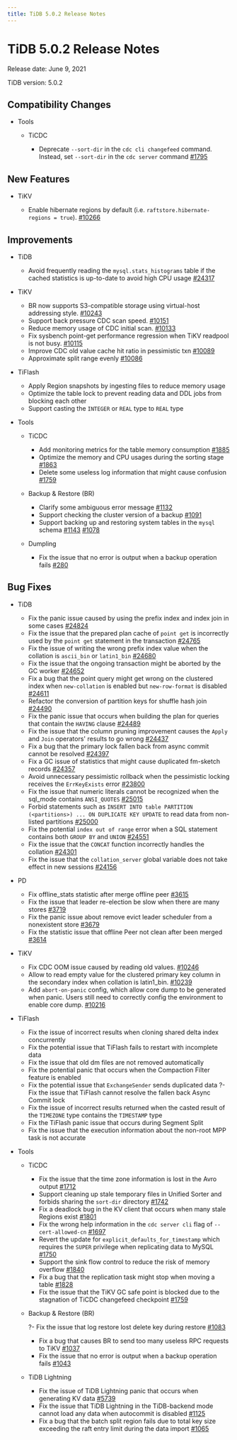 ```yaml
---
title: TiDB 5.0.2 Release Notes
---
```


# TiDB 5.0.2 Release Notes

Release date: June 9, 2021

TiDB version: 5.0.2

## Compatibility Changes

+ Tools

    + TiCDC

        - Deprecate `--sort-dir` in the `cdc cli changefeed` command. Instead, set `--sort-dir` in the `cdc server` command [#1795](https://github.com/pingcap/ticdc/pull/1795)

## New Features

+ TiKV

    - Enable hibernate regions by default (i.e. `raftstore.hibernate-regions = true`). [#10266](https://github.com/tikv/tikv/pull/10266)

## Improvements

+ TiDB

    - Avoid frequently reading the `mysql.stats_histograms` table if the cached statistics is up-to-date to avoid high CPU usage [#24317](https://github.com/pingcap/tidb/pull/24317)

+ TiKV

    - BR now supports S3-compatible storage using virtual-host addressing style. [#10243](https://github.com/tikv/tikv/pull/10243)
    - Support back pressure CDC scan speed. [#10151](https://github.com/tikv/tikv/pull/10151)
    - Reduce memory usage of CDC initial scan. [#10133](https://github.com/tikv/tikv/pull/10133)
    - Fix sysbench point-get performance regression when TiKV readpool is not busy. [#10115](https://github.com/tikv/tikv/pull/10115)
    - Improve CDC old value cache hit ratio in pessimistic txn [#10089](https://github.com/tikv/tikv/pull/10089)
    - Approximate split range evenly [#10086](https://github.com/tikv/tikv/pull/10086)

+ TiFlash

    - Apply Region snapshots by ingesting files to reduce memory usage
    - Optimize the table lock to prevent reading data and DDL jobs from blocking each other
    - Support casting the `INTEGER` or `REAL` type to `REAL` type

+ Tools

    + TiCDC

        - Add monitoring metrics for the table memory consumption [#1885](https://github.com/pingcap/ticdc/pull/1885)
        - Optimize the memory and CPU usages during the sorting stage [#1863](https://github.com/pingcap/ticdc/pull/1863)
        - Delete some useless log information that might cause confusion [#1759](https://github.com/pingcap/ticdc/pull/1759)

    + Backup & Restore (BR)

        - Clarify some ambiguous error message [#1132](https://github.com/pingcap/br/pull/1132)
        - Support checking the cluster version of a backup [#1091](https://github.com/pingcap/br/pull/1091)
        - Support backing up and restoring system tables in the `mysql` schema [#1143](https://github.com/pingcap/br/pull/1143) [#1078](https://github.com/pingcap/br/pull/1078)

    + Dumpling

        - Fix the issue that no error is output when a backup operation fails [#280](https://github.com/pingcap/dumpling/pull/280)

## Bug Fixes

+ TiDB

    - Fix the panic issue caused by using the prefix index and index join in some cases [#24824](https://github.com/pingcap/tidb/pull/24824)
    - Fix the issue that the prepared plan cache of `point get` is incorrectly used by the `point get` statement in the transaction [#24765](https://github.com/pingcap/tidb/pull/24765)
    - Fix the issue of writing the wrong prefix index value when the collation is `ascii_bin` or `latin1_bin` [#24680](https://github.com/pingcap/tidb/pull/24680)
    - Fix the issue that the ongoing transaction might be aborted by the GC worker [#24652](https://github.com/pingcap/tidb/pull/24652)
    - Fix a bug that the point query might get wrong on the clustered index when `new-collation` is enabled but `new-row-format` is disabled [#24611](https://github.com/pingcap/tidb/pull/24611)
    - Refactor the conversion of partition keys for shuffle hash join [#24490](https://github.com/pingcap/tidb/pull/24490)
    - Fix the panic issue that occurs when building the plan for queries that contain the `HAVING` clause [#24489](https://github.com/pingcap/tidb/pull/24489)
    - Fix the issue that the column pruning improvement causes the `Apply` and `Join` operators' results to go wrong [#24437](https://github.com/pingcap/tidb/pull/24437)
    - Fix a bug that the primary lock fallen back from async commit cannot be resolved [#24397](https://github.com/pingcap/tidb/pull/24397)
    - Fix a GC issue of statistics that might cause duplicated fm-sketch records [#24357](https://github.com/pingcap/tidb/pull/24357)
    - Avoid unnecessary pessimistic rollback when the pessimistic locking receives the `ErrKeyExists` error [#23800](https://github.com/pingcap/tidb/pull/23800)
    - Fix the issue that numeric literals cannot be recognized when the sql_mode contains `ANSI_QUOTES` [#25015](https://github.com/pingcap/tidb/pull/25015)
    - Forbid statements such as `INSERT INTO table PARTITION (<partitions>) ... ON DUPLICATE KEY UPDATE` to read data from non-listed partitions [#25000](https://github.com/pingcap/tidb/pull/25000)
    - Fix the potential `index out of range` error when a SQL statement contains both `GROUP BY` and `UNION` [#24551](https://github.com/pingcap/tidb/pull/24551)
    - Fix the issue that the `CONCAT` function incorrectly handles the collation [#24301](https://github.com/pingcap/tidb/pull/24301)
    - Fix the issue that the `collation_server` global variable does not take effect in new sessions [#24156](https://github.com/pingcap/tidb/pull/24156)

+ PD

    - Fix offline_stats statistic after merge offline peer [#3615](https://github.com/pingcap/pd/pull/3615)
    - Fix the issue that leader re-election be slow when there are many stores [#3719](https://github.com/tikv/pd/pull/3719)
    - Fix the panic issue about remove evict leader scheduler from a nonexistent store [#3679](https://github.com/tikv/pd/pull/3679)
    - Fix the statistic issue that offline Peer not clean after been merged [#3614](https://github.com/tikv/pd/pull/3614)

+ TiKV

    - Fix CDC OOM issue caused by reading old values. [#10246](https://github.com/tikv/tikv/pull/10246)
    - Allow to read empty value for the clustered primary key column in the secondary index when collation is latin1_bin. [#10239](https://github.com/tikv/tikv/pull/10239)
    - Add `abort-on-panic` config, which allow core dump to be generated when panic. Users still need to correctly config the environment to enable core dump. [#10216](https://github.com/tikv/tikv/pull/10216)

+ TiFlash

    - Fix the issue of incorrect results when cloning shared delta index concurrently
    - Fix the potential issue that TiFlash fails to restart with incomplete data
    - Fix the issue that old dm files are not removed automatically
    - Fix the potential panic that occurs when the Compaction Filter feature is enabled
    - Fix the potential issue that `ExchangeSender` sends duplicated data
    ?- Fix the issue that TiFlash cannot resolve the fallen back Async Commit lock
    - Fix the issue of incorrect results returned when the casted result of the `TIMEZONE` type contains the `TIMESTAMP` type
    - Fix the TiFlash panic issue that occurs during Segment Split
    - Fix the issue that the execution information about the non-root MPP task is not accurate

+ Tools

    + TiCDC

        - Fix the issue that the time zone information is lost in the Avro output [#1712](https://github.com/pingcap/ticdc/pull/1712)
        - Support cleaning up stale temporary files in Unified Sorter and forbids sharing the `sort-dir` directory [#1742](https://github.com/pingcap/ticdc/pull/1742)
        - Fix a deadlock bug in the KV client that occurs when many stale Regions exist [#1801](https://github.com/pingcap/ticdc/pull/1801)
        - Fix the wrong help information in the `cdc server cli` flag of `--cert-allowed-cn` [#1697](https://github.com/pingcap/ticdc/pull/1697)
        - Revert the update for `explicit_defaults_for_timestamp` which requires the `SUPER` privilege when replicating data to MySQL [#1750](https://github.com/pingcap/ticdc/pull/1750)
        - Support the sink flow control to reduce the risk of memory overflow [#1840](https://github.com/pingcap/ticdc/pull/1840)
        - Fix a bug that the replication task might stop when moving a table [#1828](https://github.com/pingcap/ticdc/pull/1828)
        - Fix the issue that the TiKV GC safe point is blocked due to the stagnation of TiCDC changefeed checkpoint [#1759](https://github.com/pingcap/ticdc/pull/1759)

    + Backup & Restore (BR)

        ?- Fix the issue that log restore lost delete key during restore [#1083](https://github.com/pingcap/br/pull/1083)
        - Fix a bug that causes BR to send too many useless RPC requests to TiKV [#1037](https://github.com/pingcap/br/pull/1037)
        - Fix the issue that no error is output when a backup operation fails [#1043](https://github.com/pingcap/br/pull/1043)

    + TiDB Lightning

        - Fix the issue of TiDB Lightning panic that occurs when generating KV data [#5739](https://github.com/pingcap/br/pull/5739)
        - Fix the issue that TiDB Lightning in the TiDB-backend mode cannot load any data when autocommit is disabled [#1125](https://github.com/pingcap/br/pull/1125)
        - Fix a bug that the batch split region fails due to total key size exceeding the raft entry limit during the data import [#1065](https://github.com/pingcap/br/pull/1065)
